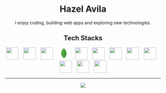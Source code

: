 <div align="center">

# Hazel Avila

<p>I enjoy coding, building web apps and exploring new technologies.</p>
</div>


<div align="center">

## Tech Stacks

<img src="https://cdn.jsdelivr.net/gh/devicons/devicon@latest/icons/javascript/javascript-original.svg" width="40" height="40"/> &nbsp;&nbsp;
<img src="https://cdn.jsdelivr.net/gh/devicons/devicon@latest/icons/dotnetcore/dotnetcore-original.svg" width="40" height="40"/> &nbsp;&nbsp;
<img src="https://cdn.jsdelivr.net/gh/devicons/devicon@latest/icons/csharp/csharp-plain.svg" width="40" height="40"/> &nbsp;&nbsp;
<img src="https://raw.githubusercontent.com/devicons/devicon/master/icons/mongodb/mongodb-original.svg" width="40" height="40"/> &nbsp;&nbsp;
<img src="https://cdn.jsdelivr.net/gh/devicons/devicon@latest/icons/supabase/supabase-original.svg" width="40" height="40"/> &nbsp;&nbsp;
<img src="https://cdn.jsdelivr.net/gh/devicons/devicon@latest/icons/azure/azure-original.svg" width="40" height="40"/> &nbsp;&nbsp;
<img src="https://cdn.jsdelivr.net/gh/devicons/devicon@latest/icons/python/python-original.svg" width="40" height="40"/> &nbsp;&nbsp;
<img src="https://cdn.jsdelivr.net/gh/devicons/devicon@latest/icons/html5/html5-original.svg" width="40" height="40"/> &nbsp;&nbsp;
<img src="https://cdn.jsdelivr.net/gh/devicons/devicon@latest/icons/css3/css3-original.svg" width="40" height="40"/> &nbsp;&nbsp;
<img src="https://cdn.jsdelivr.net/gh/devicons/devicon@latest/icons/angularjs/angularjs-plain.svg" width="40" height="40"/> &nbsp;&nbsp;
<img src="https://cdn.jsdelivr.net/gh/devicons/devicon@latest/icons/typescript/typescript-original.svg" width="40" height="40"/> &nbsp;&nbsp;
<img src="https://cdn.jsdelivr.net/gh/devicons/devicon@latest/icons/unity/unity-plain.svg" width="40" height="40"/>

</div>

---

<p align="center">
  <img src="https://github-readme-stats.vercel.app/api?username=hazavi&show_icons=true&theme=radical" width="35%"/>
</p>



